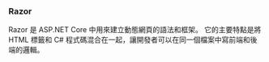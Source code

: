 ### Razor

Razor 是 ASP.NET Core 中用來建立動態網頁的語法和框架。
它的主要特點是將 HTML 標籤和 C# 程式碼混合在一起，讓開發者可以在同一個檔案中寫前端和後端的邏輯。

